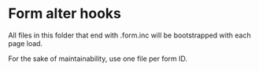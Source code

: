 # Form alter hooks
All files in this folder that end with .form.inc will be bootstrapped
with each page load.

For the sake of maintainability, use one file per form ID.
